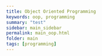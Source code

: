 ```yaml
---
title: Object Oriented Programming
keywords: oop, programming
summary: "test"
sidebar: main_sidebar
permalink: main_oop.html
folder: main
tags: [programming]
---
```

